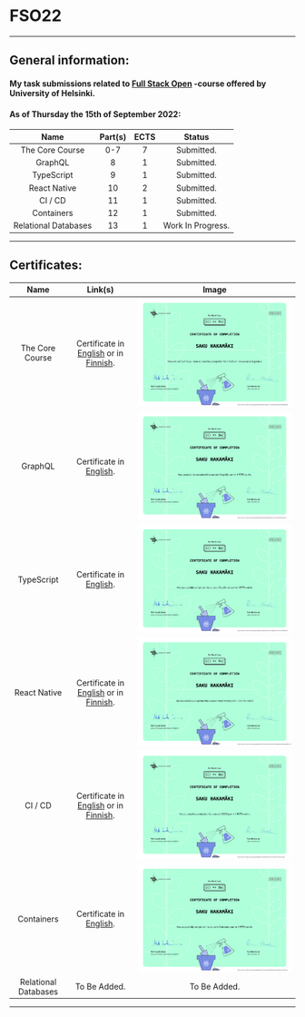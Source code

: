 # FSO22

---

## General information:

#### My task submissions related to [Full Stack Open](https://fullstackopen.com/) -course offered by University of Helsinki.

#### As of Thursday the 15th of September 2022:

|         Name         | Part(s) | ECTS |      Status       |
| :------------------: | :-----: | :--: | :---------------: |
|   The Core Course    |   0-7   |  7   |    Submitted.     |
|       GraphQL        |    8    |  1   |    Submitted.     |
|      TypeScript      |    9    |  1   |    Submitted.     |
|     React Native     |   10    |  2   |    Submitted.     |
|       CI / CD        |   11    |  1   |    Submitted.     |
|      Containers      |   12    |  1   |    Submitted.     |
| Relational Databases |   13    |  1   | Work In Progress. |

---

## Certificates:

|         Name         |                                                                                                                                 Link(s)                                                                                                                                 |                                   Image                                   |
| :------------------: | :---------------------------------------------------------------------------------------------------------------------------------------------------------------------------------------------------------------------------------------------------------------------: | :-----------------------------------------------------------------------: |
|   The Core Course    |        Certificate in [English](https://studies.cs.helsinki.fi/stats/api/certificate/fullstackopen/en/122092c03b33db3f5819db60d3e5adc4) or in [Finnish](https://studies.cs.helsinki.fi/stats/api/certificate/fullstackopen/fi/122092c03b33db3f5819db60d3e5adc4).        | ![The Core Course certificate in English](./certificate-fullstack-en.png) |
|       GraphQL        |                                                                     Certificate in [English](https://studies.cs.helsinki.fi/stats/api/certificate/fs-graphql/en/6eb1590e38874b12b7cdf84520b9071a).                                                                      |       ![GraphQL certificate in English](./certificate-graphql.png)        |
|      TypeScript      |                                                                    Certificate in [English](https://studies.cs.helsinki.fi/stats/api/certificate/fs-typescript/en/795324f8b6697019ba87455c90af6ddc).                                                                    |    ![TypeScript certificate in English](./certificate-typescript.png)     |
|     React Native     | Certificate in [English](https://studies.cs.helsinki.fi/stats/api/certificate/fs-react-native-2020/en/c0e67caee3afc3e0290e2da8e6d7b576) or in [Finnish](https://studies.cs.helsinki.fi/stats/api/certificate/fs-react-native-2020/fi/c0e67caee3afc3e0290e2da8e6d7b576). | ![React Native certificate in English](./certificate-reactnative-en.png)  |
|       CI / CD        |              Certificate in [English](https://studies.cs.helsinki.fi/stats/api/certificate/fs-cicd/en/e97bfa01187029938c5a736b512e7ccb) or in [Finnish](https://studies.cs.helsinki.fi/stats/api/certificate/fs-cicd/fi/e97bfa01187029938c5a736b512e7ccb).              |        ![CI/CD certificate in English](./certificate-cicd-en.png)         |
|      Containers      |                                                                    Certificate in [English](https://studies.cs.helsinki.fi/stats/api/certificate/fs-containers/en/b95e8ccbb94800536fe251c417f76e70).                                                                    |    ![Containers certificate in English](./certificate-containers.png)     |
| Relational Databases |                                                                                                                              To Be Added.                                                                                                                               |                               To Be Added.                                |

---
